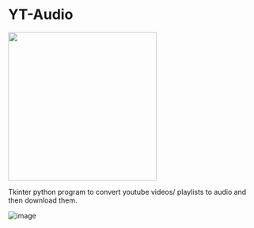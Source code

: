 # YT-Audio

<img src="https://user-images.githubusercontent.com/40627412/155857194-ccb65463-81a3-447b-b71c-6329db4f742d.png" width="300">

Tkinter python program to convert youtube videos/ playlists to audio and then download them.

![image](https://user-images.githubusercontent.com/40627412/165975168-cfff0617-1e30-41f2-9208-5bcf026d7079.png)

